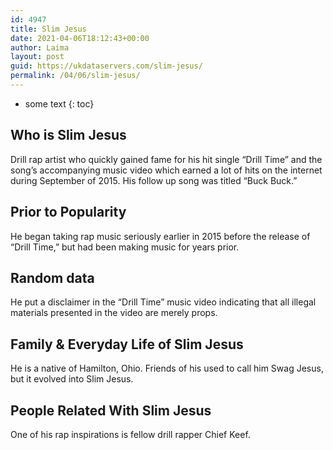 ```yaml
---
id: 4947
title: Slim Jesus
date: 2021-04-06T18:12:43+00:00
author: Laima
layout: post
guid: https://ukdataservers.com/slim-jesus/
permalink: /04/06/slim-jesus/
---
```


* some text
{: toc}


## Who is Slim Jesus
                  
                  
                  
Drill rap artist who quickly gained fame for his hit single &#8220;Drill Time&#8221; and the song&#8217;s accompanying music video which earned a lot of hits on the internet during September of 2015. His follow up song was titled &#8220;Buck Buck.&#8221;
                  
              
            
              
            
                
                
                
## Prior to Popularity
                  
                  
                  
He began taking rap music seriously earlier in 2015 before the release of &#8220;Drill Time,&#8221; but had been making music for years prior.
                  
              
            
              
            
                
                
                
## Random data
                  
                  
                  
He put a disclaimer in the &#8220;Drill Time&#8221; music video indicating that all illegal materials presented in the video are merely props.
                  
              
            
              
            
                
                
                
## Family & Everyday Life of Slim Jesus
                  
                  
                  
He is a native of Hamilton, Ohio. Friends of his used to call him Swag Jesus, but it evolved into Slim Jesus.
                  
              
            
              
            
                
                
                
## People Related With Slim Jesus
                  
                  
                  
One of his rap inspirations is fellow drill rapper Chief Keef.
                  
              
            
              
            
                
              
            
              
              
            
            
              
            
          
          
          